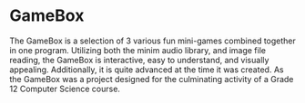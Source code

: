 # GameBox
The GameBox is a selection of 3 various fun mini-games combined together in one program. Utilizing both the minim audio library, and image file reading, the GameBox is interactive, easy to understand, and visually appealing. Additionally, it is quite advanced at the time it was created. As the GameBox was a project designed for the culminating activity of a Grade 12 Computer Science course.

